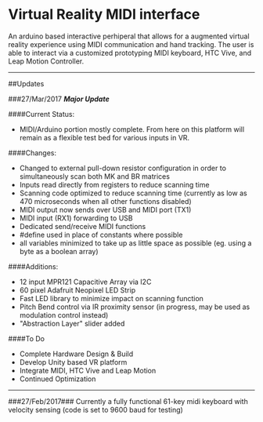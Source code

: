 # Virtual Reality MIDI interface

An arduino based interactive perhiperal that allows for a augmented virtual reality experience using MIDI communication and hand tracking.
The user is able to interact via a customized prototyping MIDI keyboard, HTC Vive, and Leap Motion Controller.

---

##Updates

###27/Mar/2017
**_Major Update_**

####Current Status:
 - MIDI/Arduino portion mostly complete. From here on this platform will remain as a flexible test bed for various inputs in VR.


####Changes:
 - Changed to external pull-down resistor configuration in order to simultaneously scan both MK and BR matrices
 - Inputs read directly from registers to reduce scanning time
 - Scanning code optimized to reduce scanning time (currently as low as 470 microseconds when all other functions disabled)
 - MIDI output now sends over USB and MIDI port (TX1)
 - MIDI input (RX1) forwarding to USB
 - Dedicated send/receive MIDI functions
 - #define used in place of constants where possible
 - all variables minimized to take up as little space as possible (eg. using a byte as a boolean array)

####Additions:
 - 12 input MPR121 Capacitive Array via I2C
 - 60 pixel Adafruit Neopixel LED Strip 
 - Fast LED library to minimize impact on scanning function
 - Pitch Bend control via IR proximity sensor (in progress, may be used as modulation control instead)
 - "Abstraction Layer" slider added
 
####To Do
 - Complete Hardware Design & Build
 - Develop Unity based VR platform
 - Integrate MIDI, HTC Vive and Leap Motion
 - Continued Optimization

---

###27/Feb/2017###
Currently a fully functional 61-key midi keyboard with velocity sensing (code is set to 9600 baud for testing)
